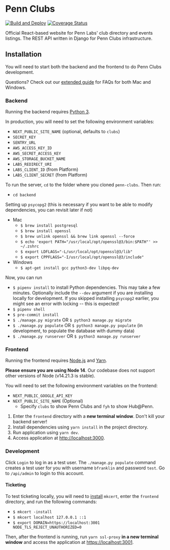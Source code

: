 # Penn Clubs

[![Build and Deploy](https://github.com/pennlabs/penn-clubs/workflows/Build%20and%20Deploy/badge.svg)](https://github.com/pennlabs/penn-clubs/actions)
[![Coverage Status](https://codecov.io/gh/pennlabs/penn-clubs/branch/master/graph/badge.svg)](https://codecov.io/gh/pennlabs/penn-clubs)

Official React-based website for Penn Labs' club directory and events listings.
The REST API written in Django for Penn Clubs infrastructure.

## Installation

You will need to start both the backend and the frontend to do Penn Clubs development.

Questions? Check out our [extended guide](https://github.com/pennlabs/penn-clubs/wiki/Development-Guide#windows-development) for FAQs for both Mac and Windows.

### Backend

Running the backend requires [Python 3](https://www.python.org/downloads/).

In production, you will need to set the following environment variables:

- `NEXT_PUBLIC_SITE_NAME` (optional, defaults to `clubs`)
- `SECRET_KEY`
- `SENTRY_URL`
- `AWS_ACCESS_KEY_ID`
- `AWS_SECRET_ACCESS_KEY`
- `AWS_STORAGE_BUCKET_NAME`
- `LABS_REDIRECT_URI`
- `LABS_CLIENT_ID` (from Platform)
- `LABS_CLIENT_SECRET` (from Platform)

To run the server, `cd` to the folder where you cloned `penn-clubs`. Then run:

- `cd backend`

Setting up `psycopg2` (this is necessary if you want to be able to modify
dependencies, you can revisit later if not)

- Mac
  - `$ brew install postgresql`
  - `$ brew install openssl`
  - `$ brew unlink openssl && brew link openssl --force`
  - `$ echo 'export PATH="/usr/local/opt/openssl@3/bin:$PATH"' >> ~/.zshrc`
  - `$ export LDFLAGS="-L/usr/local/opt/openssl@3/lib"`
  - `$ export CPPFLAGS="-I/usr/local/opt/openssl@3/include"`
- Windows
  - `$ apt-get install gcc python3-dev libpq-dev`

Now, you can run

- `$ pipenv install` to install Python dependencies. This may take a few
  minutes. Optionally include the `--dev` argument if you are installing locally
  for development. If you skipped installing `psycopg2` earlier, you might see
  an error with locking -- this is expected!
- `$ pipenv shell`
- `$ pre-commit install`
- `$ ./manage.py migrate` OR `$ python3 manage.py migrate`
- `$ ./manage.py populate` OR `$ python3 manage.py populate` (in development,
  to populate the database with dummy data)
- `$ ./manage.py runserver` OR `$ python3 manage.py runserver`

### Frontend

Running the frontend requires [Node.js](https://nodejs.org/en/) and
[Yarn](https://yarnpkg.com/getting-started/install).

**Please ensure you are using Node 14**. Our codebase does not support other
versions of Node (v14.21.3 is stable).

You will need to set the following environment variables on the frontend:

- `NEXT_PUBLIC_GOOGLE_API_KEY`
- `NEXT_PUBLIC_SITE_NAME` (Optional)
  - Specify `clubs` to show Penn Clubs and `fyh` to show Hub@Penn.

1. Enter the `frontend` directory with a **new terminal window**. Don't kill your backend server!
2. Install dependencies using `yarn install` in the project directory.
3. Run application using `yarn dev`.
4. Access application at [http://localhost:3000](http://localhost:3000).

### Development

Click `Login` to log in as a test user. The `./manage.py populate` command creates a test user for you with username `bfranklin` and password `test`. Go to `/api/admin` to login to this account.

#### Ticketing

To test ticketing locally, you will need to [install](https://github.com/FiloSottile/mkcert?tab=readme-ov-file#installation) `mkcert`, enter the `frontend` directory, and run the following commands:

- `$ mkcert -install`
- `$ mkcert localhost 127.0.0.1 ::1`
- `$ export DOMAIN=https://localhost:3001 NODE_TLS_REJECT_UNAUTHORIZED=0`

Then, after the frontend is running, run `yarn ssl-proxy` **in a new terminal window** and access the application at [https://localhost:3001](https://localhost:3001).